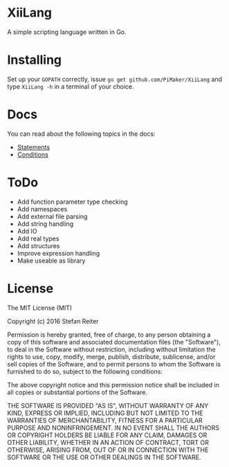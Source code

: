 # XiiLang
A simple scripting language written in Go.

# Installing

Set up your ``` GOPATH ``` correctly, issue ``` go get github.com/PiMaker/XiiLang ``` and type ``` XiiLang -h ``` in a terminal of your choice.

# Docs

You can read about the following topics in the docs:
* [Statements](https://github.com/PiMaker/XiiLang/blob/master/doc/statements.md)
* [Conditions](https://github.com/PiMaker/XiiLang/blob/master/doc/conditions.md)

# ToDo

* Add function parameter type checking
* Add namespaces
* Add external file parsing
* Add string handling
* Add IO
* Add real types
* Add structures
* Improve expression handling
* Make useable as library

# License

The MIT License (MIT)

Copyright (c) 2016 Stefan Reiter

Permission is hereby granted, free of charge, to any person obtaining a copy of this software and associated documentation files (the "Software"), to deal in the Software without restriction, including without limitation the rights to use, copy, modify, merge, publish, distribute, sublicense, and/or sell copies of the Software, and to permit persons to whom the Software is furnished to do so, subject to the following conditions:

The above copyright notice and this permission notice shall be included in all copies or substantial portions of the Software.

THE SOFTWARE IS PROVIDED "AS IS", WITHOUT WARRANTY OF ANY KIND, EXPRESS OR IMPLIED, INCLUDING BUT NOT LIMITED TO THE WARRANTIES OF MERCHANTABILITY, FITNESS FOR A PARTICULAR PURPOSE AND NONINFRINGEMENT. IN NO EVENT SHALL THE AUTHORS OR COPYRIGHT HOLDERS BE LIABLE FOR ANY CLAIM, DAMAGES OR OTHER LIABILITY, WHETHER IN AN ACTION OF CONTRACT, TORT OR OTHERWISE, ARISING FROM, OUT OF OR IN CONNECTION WITH THE SOFTWARE OR THE USE OR OTHER DEALINGS IN THE SOFTWARE.